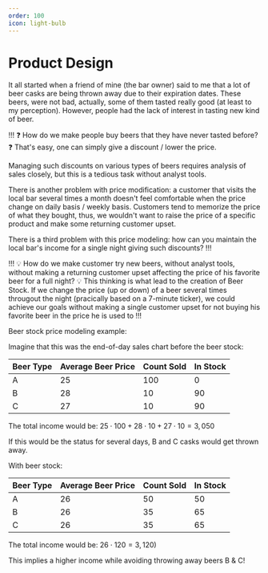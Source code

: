 ```yaml
---
order: 100
icon: light-bulb
---
```


# Product Design

It all started when a friend of mine (the bar owner) said to me that a lot of beer casks are being thrown away due to their expiration dates.
These beers, were not bad, actually, some of them tasted really good (at least to my perception). However, people had the lack of interest in tasting new kind of beer.

!!! :question: How do we make people buy beers that they have never tasted before? :question:
That's easy, one can simply give a discount / lower the price.

Managing such discounts on various types of beers requires analysis of sales closely, but this is a tedious task without analyst tools.

There is another problem with price modification: a customer that visits the local bar several times a month doesn't feel comfortable when the price change on daily basis / weekly basis. 
Customers tend to memorize the price of what they bought, thus, we wouldn't want to raise the price of a specific product and make some returning customer upset.

There is a third problem with this price modeling: how can you maintain the local bar's income for a single night giving such discounts?
!!!


!!! :bulb: How do we make customer try new beers, without analyst tools, without making a returning customer upset affecting the price of his favorite beer for a full night? :bulb:
This thinking is what lead to the creation of Beer Stock.
If we change the price (up or down) of a beer several times througout the night (pracically based on a 7-minute ticker), we could achieve our goals without making a single customer upset for not buying his favorite beer in the price he is used to
!!!

Beer stock price modeling example:

Imagine that this was the end-of-day sales chart before the beer stock:

| Beer Type | Average Beer Price | Count Sold | In Stock |
|-----------|--------------------|------------|----------|
| A         | 25                 | 100        | 0        |
| B         | 28                 | 10         | 90       |
| C         | 27                 | 10         | 90       |


The total income would be: $25 \cdot 100 + 28 \cdot 10 + 27 \cdot 10 = 3,050$

If this would be the status for several days, B and C casks would get thrown away.


With beer stock:

| Beer Type | Average Beer Price | Count Sold | In Stock |
|-----------|--------------------|------------|----------|
| A         | 26                 | 50         | 50        |
| B         | 26                 | 35         | 65       |
| C         | 26                 | 35         | 65       |


The total income would be: $26 \cdot 120 = 3,120)$

This implies a higher income while avoiding throwing away beers B & C!